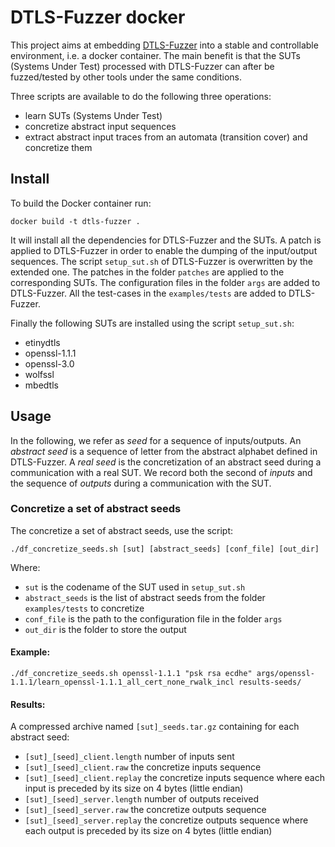 # DTLS-Fuzzer docker

This project aims at embedding [DTLS-Fuzzer](https://github.com/assist-project/dtls-fuzzer) into a stable and controllable environment, i.e. a docker container.
The main benefit is that the SUTs (Systems Under Test) processed with DTLS-Fuzzer can after be fuzzed/tested by other tools under the same conditions.

Three scripts are available to do the following three operations:
 - learn SUTs (Systems Under Test)
 - concretize abstract input sequences
 - extract abstract input traces from an automata (transition cover) and concretize them

## Install

To build the Docker container run:
```shell
docker build -t dtls-fuzzer .
```
It will install all the dependencies for DTLS-Fuzzer and the SUTs.
A patch is applied to DTLS-Fuzzer in order to enable the dumping of the input/output sequences.
The script `setup_sut.sh` of DTLS-Fuzzer is overwritten by the extended one.
The patches in the folder `patches` are applied to the corresponding SUTs.
The configuration files in the folder `args` are added to DTLS-Fuzzer. 
All the test-cases in the `examples/tests` are added to DTLS-Fuzzer.

Finally the following SUTs are installed using the script `setup_sut.sh`:
 - etinydtls
 - openssl-1.1.1
 - openssl-3.0
 - wolfssl
 - mbedtls

## Usage

In the following, we refer as *seed* for a sequence of inputs/outputs.
An *abstract seed* is a sequence of letter from the abstract alphabet defined in DTLS-Fuzzer.
A *real seed* is the concretization of an abstract seed during a communication with a real SUT.
We record both the second of *inputs* and the sequence of *outputs* during a communication with the SUT.

### Concretize a set of abstract seeds

The concretize a set of abstract seeds, use the script:
```shell
./df_concretize_seeds.sh [sut] [abstract_seeds] [conf_file] [out_dir]
```
Where:
 - `sut` is the codename of the SUT used in `setup_sut.sh`
 - `abstract_seeds` is the list of abstract seeds from the folder `examples/tests` to concretize
 - `conf_file` is the path to the configuration file in the folder `args`
 - `out_dir` is the folder to store the output

#### Example:
```shell
./df_concretize_seeds.sh openssl-1.1.1 "psk rsa ecdhe" args/openssl-1.1.1/learn_openssl-1.1.1_all_cert_none_rwalk_incl results-seeds/
```

#### Results:
A compressed archive named `[sut]_seeds.tar.gz` containing for each abstract seed:
 - `[sut]_[seed]_client.length` number of inputs sent
 - `[sut]_[seed]_client.raw` the concretize inputs sequence
 - `[sut]_[seed]_client.replay` the concretize inputs sequence where each input is preceded by its size on 4 bytes (little endian)
 - `[sut]_[seed]_server.length` number of outputs received
 - `[sut]_[seed]_server.raw` the concretize outputs sequence
 - `[sut]_[seed]_server.replay` the concretize outputs sequence where each output is preceded by its size on 4 bytes (little endian)
